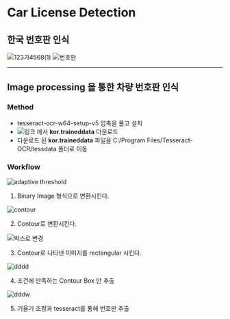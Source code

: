 # Car License Detection
## 한국 번호판 인식

![123가4568(1)](https://user-images.githubusercontent.com/71427403/104855588-eccc4d80-5950-11eb-9a26-8dd1cf2d9139.jpg)
![번호판](https://user-images.githubusercontent.com/71427403/104855593-fa81d300-5950-11eb-9cb7-b5e981535e7b.png)

---

## Image processing 을 통한 차량 번호판 인식

### Method
* tesseract-ocr-w64-setup-v5 압축을 풀고 설치
* ![링크](https://github.com/tesseract-ocr/tessdata/blob/master/kor.traineddata) 에서 **kor.traineddata** 다운로드
* 다운로드 된 **kor.traineddata** 파일을 C:/Program Files/Tesseract-OCR/tessdata 폴더로 이동


### Workflow

![adaptive threshold](https://user-images.githubusercontent.com/71427403/104855672-5fd5c400-5951-11eb-9823-f0e680adbc67.png)

1. Binary Image 형식으로 변환시킨다.

![contour](https://user-images.githubusercontent.com/71427403/104855838-80eae480-5952-11eb-8282-45b6018e1e81.png)

2. Contour로 변환시킨다.

![박스로 변경](https://user-images.githubusercontent.com/71427403/104855840-85170200-5952-11eb-8365-692e5e075297.png)

3. Contour로 나타낸 이미지를 rectangular 시킨다. 

![dddd](https://user-images.githubusercontent.com/71427403/104855931-e5a63f00-5952-11eb-9e71-717785ca0f43.png)

4. 조건에 만족하는 Contour Box 만 추출

![dddw](https://user-images.githubusercontent.com/71427403/104855970-27cf8080-5953-11eb-9cd0-d0ca4e023d6f.png)

5. 기울기 조정과 tesseract를 통해 번호판 추출

